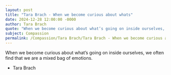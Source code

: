 ```yaml
---
layout: post
title: "Tara Brach - When we become curious about whats"
date: 2024-12-28 12:00:00 -0000
author: Tara Brach
quote: "When we become curious about what’s going on inside ourselves, we often find that we are a mixed bag of emotions."
subject: Compassion
permalink: /Compassion/Tara Brach/Tara Brach - When we become curious about whats
---
```


When we become curious about what’s going on inside ourselves, we often find that we are a mixed bag of emotions.

- Tara Brach
